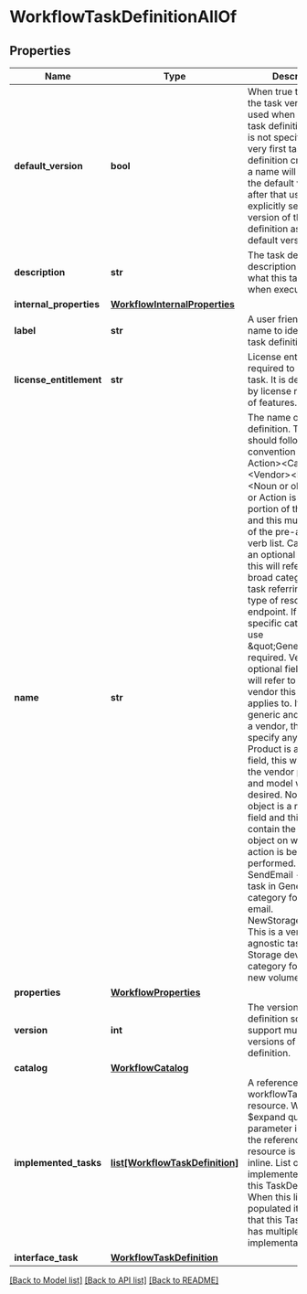 # WorkflowTaskDefinitionAllOf

## Properties
Name | Type | Description | Notes
------------ | ------------- | ------------- | -------------
**default_version** | **bool** | When true this will be the task version that is used when a specific task definition version is not specified. The very first task definition created with a name will be set as the default version, after that user can explicitly set any version of the task definition as the default version.   | [optional] 
**description** | **str** | The task definition description to describe what this task will do when executed.   | [optional] 
**internal_properties** | [**WorkflowInternalProperties**](WorkflowInternalProperties.md) |  | [optional] 
**label** | **str** | A user friendly short name to identify the task definition.   | [optional] 
**license_entitlement** | **str** | License entitlement required to run this task. It is determined by license requirement of features.   | [optional] [readonly] [default to 'Base']
**name** | **str** | The name of the task definition. The name should follow this convention &lt;Verb or Action&gt;&lt;Category&gt;&lt;Vendor&gt;&lt;Product&gt;&lt;Noun or object&gt; Verb or Action is a required portion of the name and this must be part of the pre-approved verb list. Category is an optional field and this will refer to the broad category of the task referring to the type of resource or endpoint. If there is no specific category then use \&quot;Generic\&quot; if required. Vendor is an optional field and this will refer to the specific vendor this task applies to. If the task is generic and not tied to a vendor, then do not specify anything. Product is an optional field, this will contain the vendor product and model when desired. Noun or object is a required field and  this will contain the noun or object on which the action is being performed. Examples SendEmail  - This is a task in Generic category for sending email. NewStorageVolume - This is a vendor agnostic task under Storage device category for creating a new volume.   | [optional] 
**properties** | [**WorkflowProperties**](WorkflowProperties.md) |  | [optional] 
**version** | **int** | The version of the task definition so we can support multiple versions of a task definition.    | [optional] 
**catalog** | [**WorkflowCatalog**](.md) |  | [optional] 
**implemented_tasks** | [**list[WorkflowTaskDefinition]**](WorkflowTaskDefinition.md) | A reference to a workflowTaskDefinition resource. When the $expand query parameter is specified, the referenced resource is returned inline. List of all the implemented task for this TaskDefinition. When this list is populated it implies that this TaskDefinition has multiple implementations.  | [optional] 
**interface_task** | [**WorkflowTaskDefinition**](.md) |  | [optional] 

[[Back to Model list]](../README.md#documentation-for-models) [[Back to API list]](../README.md#documentation-for-api-endpoints) [[Back to README]](../README.md)


